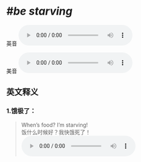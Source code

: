 # ***\#be starving*** 
英音
<audio src="./media/be starving1_AAC.aac" controls="controls"></audio>

美音
<audio src="./media/be starving2_AAC.aac" controls="controls"></audio>



  

英文释义
---
### 1.**饿极了：**  

 > When’s food? I’m starving!  
 > 饭什么时候好？我快饿死了！    
<audio src="./media/starve-2.aac" controls="controls"></audio>


